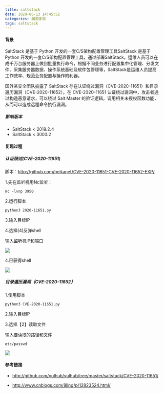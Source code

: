 ```yaml
---
title: saltstack
date: 2020-06-13 14:45:52
categories: 漏洞复现
tags: saltstack
---
```


#### 背景

SaltStack 是基于 Python 开发的一套C/S架构配置管理工具SaltStack 是基于 Python 开发的一套C/S架构配置管理工具，通过部署SaltStack，运维人员可以在成千万台服务器上做到批量执行命令，根据不同业务进行配置集中化管理、分发文件、采集服务器数据、操作系统基础及软件包管理等，SaltStack是运维人员提高工作效率、规范业务配置与操作的利器。

国外某安全团队披露了 SaltStack 存在认证绕过漏洞（CVE-2020-11651）和目录遍历漏洞（CVE-2020-11652）。在 CVE-2020-11651 认证绕过漏洞中，攻击者通过构造恶意请求，可以绕过 Salt Master 的验证逻辑，调用相关未授权函数功能，从而可以造成远程命令执行漏洞。

<!--more-->

##### 影响版本

* SaltStack < 2019.2.4
* SaltStack < 3000.2

#### 复现过程

##### 认证绕过(CVE-2020-11651)

脚本：<http://github.com/heikanet/CVE-2020-11651-CVE-2020-11652-EXP/>

1.先在监听机用Nc监听：

`nc -lvnp 3950`

2.运行脚本

`python3 2020-11651.py`

3.输入目标IP

4.选择[4]反弹shell

输入监听机IP和端口

![](http://qn.laohuan.xin/2020-06-13_14-18-58.png)

4.已获得shell

![](http://qn.laohuan.xin/2020-06-13_14-19-52.png)



##### 目录遍历漏洞（CVE-2020-11652）

1.使用脚本

`python3 CVE-2020-11651.py`

2.输入目标IP

3.选择【2】读取文件

输入要读取的路径和文件

`etc/passwd`

![](http://qn.laohuan.xin/2020-06-13_14-25-54.png)

#### 参考链接

* <http://github.com/vulhub/vulhub/tree/master/saltstack/CVE-2020-11651/>

* <http://www.cnblogs.com/8ling/p/12823524.html/>

